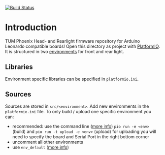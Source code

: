 [![Build Status](https://travis-ci.org/tum-phoenix/CC19_arduino_lights.svg?branch=master)](https://travis-ci.org/tum-phoenix/CC19_arduino_lights)


# Introduction
TUM Phoenix Head- and Rearlight firmware repository for Arduino Leonardo compatible boards! Open this directory as project with [PlatformIO](https://platformio.org/). It is structured in two [environments](http://docs.platformio.org/en/latest/projectconf/section_env.html) for front and rear light.

## Libraries
Environment specific libraries can be specified in `platformio.ini`.

## Sources
Sources are stored in `src/<environment>`. Add new environments in the `platformio.ini` file.
To only build / upload one specific environment you can:
* recommended: use the command line ([more info](http://docs.platformio.org/en/latest/userguide/cmd_run.html#cmdoption-platformio-run-e)) `pio run -e <env>` (build) and `pio run -t upload -e <env>` (upload) for uploading you will need to specify the board and Serial Port in the right bottom corner
* uncomment all other environments
* use `env_default` ([more info](http://docs.platformio.org/en/latest/projectconf/section_platformio.html#projectconf-pio-env-default))
